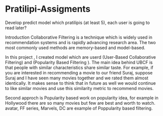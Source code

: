# Pratilipi-Assigments
Develop predict model which pratilipis (at least 5), each user is going to read later?



Introduction
Collaborative Filtering is a technique which is widely used in recommendation systems and is rapidly advancing research area. The two most commonly used methods are memory-based and model-based.

In this project , I created model which are userd (User-Based Collaborative Filtering) and (Popularity Based Filtering ). The main idea behind UBCF is that people with similar characteristics share similar taste. For example, if you are interested in recommending a movie to our friend Suraj, suppose Suraj and I have seen many movies together and we rated them almost identically. It makes sense to think that in future as well we would continue to like similar movies and use this similarity metric to recommend movies.

Second approch is Popularity based work on popularity idea, for example in Hollywood there are so many movies but few are best and worth to watch. avatar, FF series, Marvels, DC are example of Poppularity based filtering.

